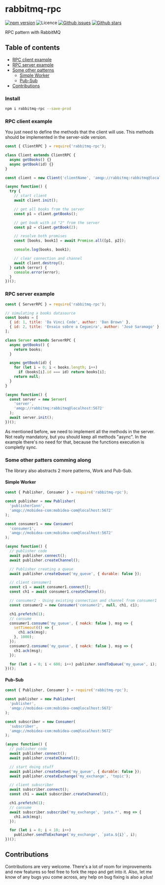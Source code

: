 # rabbitmq-rpc

[![npm version](https://img.shields.io/npm/v/rabbitmq-rpc.svg)](https://npm.im/rabbitmq-rpc) ![Licence](https://img.shields.io/npm/l/rabbitmq-rpc.svg) [![Github issues](https://img.shields.io/github/issues/danielmeneses/rabbitmq-rpc.svg)](https://github.com/danielmeneses/rabbitmq-rpc/issues) [![Github stars](https://img.shields.io/github/stars/danielmeneses/rabbitmq-rpc.svg)](https://github.com/danielmeneses/rabbitmq-rpc/stargazers)

RPC pattern with RabbitMQ

## Table of contents

- [RPC client example](#rpc-client-example)
- [RPC server example](#rpc-server-example)
- [Some other patterns](#some-other-patterns)
  - [Simple Worker](#simple-worker)
  - [Pub-Sub](#pub-sub)
- [Contributions](#contributions)

### Install

```bash
npm i rabbitmq-rpc --save-prod
```

### RPC client example

You just need to define the methods that the client will use. This methods should be implemented in the server-side version.

```js
const { ClientRPC } = require('rabbitmq-rpc');

class Client extends ClientRPC {
  async getBooks() {}
  async getBook(id) {}
}

const client = new Client('clientName', 'amqp://rabbitmq:rabbitmq@localhost:5672');

(async function() {
  try {
    // start client
    await client.init();

    // get all books from the server
    const p1 = client.getBooks();

    // get book with id "2" from the server
    const p2 = client.getBook(2);

    // resolve both promises
    const [books, book1] = await Promise.all([p1, p2]);

    console.log(books, book1);

    // clear connection and channel
    await client.destroy();
  } catch (error) {
    console.error(error);
  }
})();
```

### RPC server example

```js
const { ServerRPC } = require('rabbitmq-rpc');

// simulating a books datasource
const books = [
  { id: 1, title: 'Da Vinci Code', author: 'Dan Brown' },
  { id: 2, title: 'Ensaio sobre a Cegueira', author: 'José Saramago' }
];

class Server extends ServerRPC {
  async getBooks() {
    return books;
  }

  async getBook(id) {
    for (let i = 0; i < books.length; i++)
      if (books[i].id === id) return books[i];
    return null;
  }
}

(async function() {
  const server = new Server(
    'server',
    'amqp://rabbitmq:rabbitmq@localhost:5672'
  );
  await server.init();
})();
```

As mentioned before, we need to implement all the methods in the server. Not really mandatory, but you should keep all methods "async". In the example there's no need for that, because the functions execution is completly sync.

### Some other patters comming along

The library also abstracts 2 more patterns, Work and Pub-Sub.

#### Simple Worker

```js
const { Publisher, Consumer } = require('rabbitmq-rpc');

const publisher = new Publisher(
  'publisherConn',
  'amqp://mobidea-com:mobidea-com@localhost:5672'
);

const consumer1 = new Consumer(
  'consumer1',
  'amqp://mobidea-com:mobidea-com@localhost:5672'
);

(async function() {
  // publisher code
  await publisher.connect();
  await publisher.createChannel();

  // Publisher creating a queue
  await publisher.createQueue('my_queue', { durable: false });

  // client consumer1
  const c1 = await consumer1.connect();
  const ch1 = await consumer1.createChannel();

  // consumer2 - Using existing connection and channel from consumer1
  const consumer2 = new Consumer('consumer2', null, ch1, c1);

  ch1.prefetch(1);
  // consume
  consumer1.consume('my_queue', { noAck: false }, msg => {
    setTimeout(() => {
      ch1.ack(msg);
    }, 1000);
  });
  consumer2.consume('my_queue', { noAck: false }, msg => {
    ch1.ack(msg);
  });

  for (let i = 0; i < 600; i++) publisher.sendToQueue('my_queue', i);
})();

```

#### Pub-Sub

```js
const { Publisher, Consumer } = require('rabbitmq-rpc');

const publisher = new Publisher(
  'publisher',
  'amqp://mobidea-com:mobidea-com@localhost:5672'
);

const subscriber = new Consumer(
  'subscriber',
  'amqp://mobidea-com:mobidea-com@localhost:5672'
);

(async function() {
  // publisher code
  await publisher.connect();
  await publisher.createChannel();

  // start doing stuff
  await publisher.createQueue('my_queue', { durable: false });
  await publisher.createExchange('my_exchange', 'topic');

  // client subscriber
  await subscriber.connect();
  const ch1 = await subscriber.createChannel();

  ch1.prefetch(1);
  // consume
  await subscriber.subscribe('my_exchange', 'pata.*', msg => {
    ch1.ack(msg);
  });

  for (let i = 0; i < 10; i++)
    publisher.sendToExchange('my_exchange', `pata.${i}`, i);
})();

```

## Contributions

Contributions are very welcome. There's a lot of room for improvements and new features so feel free to fork the repo and get into it. Also, let me know of any bugs you come across, any help on bug fixing is also a plus!
